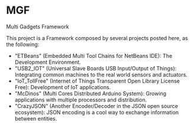 # MGF
Multi Gadgets Framework

This project is a Framework composed by several projects posted here, as the following:

- "ETBeans" (Embedded Multi Tool Chains for NetBeans IDE): The Development Environment.
- "USB2_IOT" (Universal Slave Boards USB Input/Output of Things): Integrating common machines to the real world sensors and actuators.
- "IoT_TollFree" (Internet of Things Transparent Open Library License Free): Development of IoT applications.
- "McDinos" (Multi Cores Distributed Arduino System): Growing applications with multiple processors and distribution.
- "CrazyJSON" (Another Encoder/Decoder in the JSON open source ecosystem): JSON encoding is a cool way to exchange information between entities.

